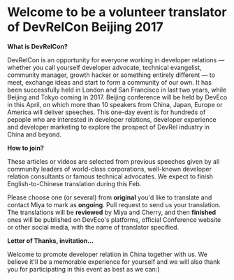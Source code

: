 # Welcome to be a volunteer translator of DevRelCon Beijing 2017 #

**What is DevRelCon?**

DevRelCon is an opportunity for everyone working in developer relations — whether you call yourself developer advocate, technical evangelist, community manager, growth hacker or something entirely different — to meet, exchange ideas and start to form a community of our own. It has been successfully held in London and San Francisco in last two years, while Beijing and Tokyo coming in 2017. Beijing conference will be held by DevEco in this April, on which more than 10 speakers from China, Japan, Europe or America will deliver speeches. This one-day event is for hundreds of pepople who are interested in developer relations, developer experience and developer marketing to explore the prospect of DevRel industry in China and beyond.

**How to join?**

These articles or videos are selected from previous speeches given by all community leaders of world-class corporations, well-known developer relation consultants or famous technical advocates. We expect to finish English-to-Chinese translation during this Feb. 

Please choose one (or several) from **original** you'd like to translate and contact Miya to mark as **ongoing**. Pull request to send us your translation. The translations will be **reviewed** by Miya and Cherry, and then **finished** ones will be published on DevEco's platforms, official Conference website or other social media, with the name of translator specified.

**Letter of Thanks, invitation...**

Welcome to promote developer relation in China together with us. We believe it'll be a memorable experience for yourself and we will also thank you for participating in this event as best as we can:)
